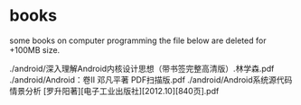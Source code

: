 # books
some books on computer programming
the file below are deleted for +100MB size.

./android/深入理解Android内核设计思想（带书签完整高清版）.林学森.pdf
./android/Android：卷II 邓凡平著 PDF扫描版.pdf
./android/Android系统源代码情景分析 [罗升阳著][电子工业出版社][2012.10][840页].pdf

